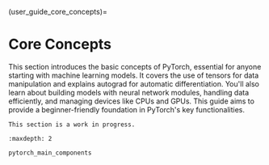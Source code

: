 (user_guide_core_concepts)=
# Core Concepts

This section introduces the basic concepts of PyTorch, essential for anyone starting with machine
learning models. It covers the use of tensors for data manipulation and explains autograd for
automatic differentiation. You'll also learn about building models with neural network modules,
handling data efficiently, and managing devices like CPUs and GPUs. This guide aims to provide
a beginner-friendly foundation in PyTorch's key functionalities.

```{note}
This section is a work in progress.
```

```{toctree}
:maxdepth: 2

pytorch_main_components
```
